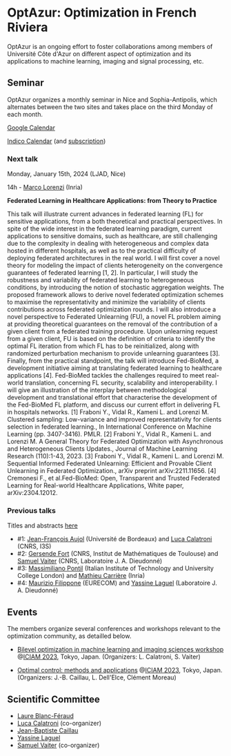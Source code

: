 # OptAzur: Optimization in French Riviera

OptAzur is an ongoing effort to foster collaborations among members of Université Côte d'Azur on different aspect of optimization and its applications to machine learning, imaging and signal processing, etc. 

## Seminar

OptAzur organizes a monthly seminar in Nice and Sophia-Antipolis, which alternates between the two sites and takes place on the third Monday of each month.

[Google Calendar](https://calendar.google.com/calendar/u/0?cid=Nzc3NjM0ZDhlMjNkMjE2YTIyZjJlNDVkMmYxYzU2Y2ZkMWIyY2FmZDRkZWRiMGY0ODQ1OGE1NWJlZjRmN2EwZkBncm91cC5jYWxlbmRhci5nb29nbGUuY29t)

[Indico Calendar](https://indico.math.cnrs.fr/category/674) (and [subscription](https://indico.math.cnrs.fr/category/674/events.ics?user_token=5028_H1YM2-rmITmgW7O10-SgrDIW0sQWLtM6EhJMmJy1u5A))

### Next talk

Monday, January 15th, 2024 (LJAD, Nice)

14h - [Marco Lorenzi](https://marcolorenzi.github.io) (Inria)

**Federated Learning in Healthcare Applications: from Theory to Practice**

This talk will illustrate current advances in federated learning (FL) for sensitive applications, from a both theoretical and practical perspectives. 
In spite of the wide interest in the federated learning paradigm, current applications to sensitive domains, such as healthcare, are still challenging due to the complexity in dealing with heterogeneous and complex data hosted in different hospitals, as well as to the practical difficulty of deploying federated architectures in the real world.
I will first cover a novel theory for modeling the impact of clients heterogeneity on the convergence guarantees of federated learning [1, 2]. In particular, I will study the robustness and variability of federated learning to heterogeneous conditions, by introducing the notion of stochastic aggregation weights. The proposed framework allows to derive novel federated optimization schemes to maximise the representativity and minimize the variability of clients contributions across federated optimization rounds.
I will also introduce a novel perspective to Federated Unlearning (FU), a novel FL problem aiming at providing theoretical guarantees on the removal of the contribution of a given client from a federated training procedure. Upon unlearning request from a given client, FU is based on the definition of criteria to identify the optimal FL iteration from which FL has to be reinitialized, along with randomized perturbation mechanism to provide unlearning guarantees [3]. 
Finally, from the practical standpoint, the talk will introduce Fed-BioMed, a development initiative aiming at translating federated learning to healthcare applications [4]. Fed-BioMed tackles the challenges required to meet real-world translation, concerning FL security, scalability and interoperability. I will give an illustration of the interplay between methodological development and translational effort that characterise the development of the Fed-BioMed FL platform, and discuss our current effort in delivering FL in hospitals networks. 
[1] Fraboni Y., Vidal R., Kameni L. and Lorenzi M. Clustered sampling: Low-variance and improved representativity for clients selection in federated learning., In International Conference on Machine Learning (pp. 3407-3416). PMLR. 
[2] Fraboni Y., Vidal R., Kameni L. and Lorenzi M. A General Theory for Federated Optimization with Asynchronous and Heterogeneous Clients Updates., Journal of Machine Learning Research (110):1-43, 2023.
[3] Fraboni Y., Vidal R., Kameni L. and Lorenzi M. Sequential Informed Federated Unlearning: Efficient and Provable Client Unlearning in Federated Optimization., arXiv preprint arXiv:2211.11656.
[4] Cremonesi F., et al.Fed-BioMed: Open, Transparent and Trusted Federated Learning for Real-world Healthcare Applications, White paper, arXiv:2304.12012.


### Previous talks

Titles and abstracts [here](/previous)

- #1: [Jean-François Aujol](https://www.math.u-bordeaux.fr/~jaujol/) (Université de Bordeaux) and [Luca Calatroni](https://sites.google.com/view/lucacalatroni/home) (CNRS, I3S)
- #2: [Gersende Fort](https://perso.math.univ-toulouse.fr/gfort/) (CNRS, Institut de Mathématiques de Toulouse) and [Samuel Vaiter](https://samuelvaiter.com) (CNRS, Laboratoire J. A. Dieudonné)
- #3: [Massimiliano Pontil](https://www.iit.it/people-details/-/people/massimiliano-pontil) (Italian Institute of Technology and University College London) and [Mathieu Carrière](https://www-sop.inria.fr/members/Mathieu.Carriere/) (Inria)
- #4: [Maurizio Filippone](https://www.eurecom.fr/~filippon/) (EURECOM) and [Yassine Laguel](https://yassine-laguel.github.io) (Laboratoire J. A. Dieudonné)

## Events

The members organize several conferences and workshops relevant to the optimization community, as detailled below.

- [Bilevel optimization in machine learning and imaging sciences workshop](https://iciam2023.org/registered_data?id=00400) @[ICIAM 2023](https://iciam2023.org/accepted_ms#00400_Bilevel_optimization_in_machine_learning_and_imaging_sciences), Tokyo, Japan. (Organizers: L. Calatroni, S. Vaiter)

- [Optimal control: methods and applications](https://iciam2023.org/registered_data?id=00731) @[ICIAM 2023](https://iciam2023.org), Tokyo, Japan. (Organizers: J.-B. Caillau, L. Dell'Elce, Clément Moreau)

## Scientific Committee

- [Laure Blanc-Féraud](https://www.i3s.unice.fr/~blancf/)
- [Luca Calatroni](https://sites.google.com/view/lucacalatroni/home) (co-organizer)
- [Jean-Baptiste Caillau](https://caillau.perso.math.cnrs.fr)
- [Yassine Laguel](https://yassine-laguel.github.io)
- [Samuel Vaiter](https://samuelvaiter.com) (co-organizer)
